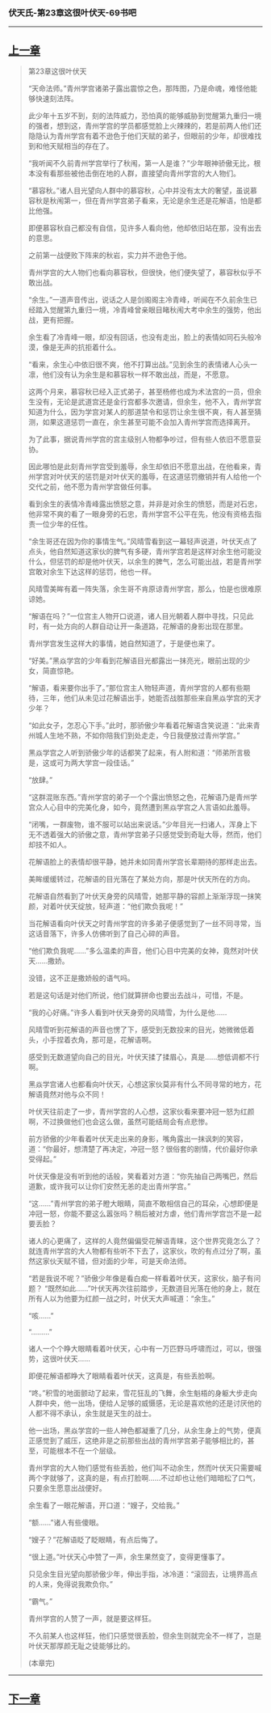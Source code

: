 ### 伏天氏-第23章这很叶伏天-69书吧

--------
[上一章](./70b6dd01e393b6167a6dd6858bb5bfda.md)
--------


>
>
>
>第23章这很叶伏天
>
>“天命法师。”青州学宫诸弟子露出震惊之色，那阵图，乃是命魂，难怪他能够快速刻法阵。
>
>此少年十五岁不到，刻的法阵威力，恐怕真的能够威胁到觉醒第九重归一境的强者，想到这，青州学宫的学员都感觉脸上火辣辣的，若是前两人他们还隐隐认为青州学宫有着不逊色于他们天赋的弟子，但眼前的少年，却很难找到和他天赋相当的存在了。
>
>“我听闻不久前青州学宫举行了秋闱，第一人是谁？”少年眼神骄傲无比，根本没有看那些被他击倒在地的人群，直接望向青州学宫的大人物们。
>
>“慕容秋。”诸人目光望向人群中的慕容秋，心中并没有太大的奢望，虽说慕容秋是秋闱第一，但在青州学宫弟子看来，无论是余生还是花解语，怕是都比他强。
>
>即便慕容秋自己都没有自信，见许多人看向他，他却依旧站在那，没有出去的意思。
>
>之前第一战便败下阵来的秋岩，实力并不逊色于他。
>
>青州学宫的大人物们也看向慕容秋，但很快，他们便失望了，慕容秋似乎不敢出战。
>
>“余生。”一道声音传出，说话之人是剑阁阁主冷青峰，听闻在不久前余生已经踏入觉醒第九重归一境，冷青峰曾亲眼目睹秋闱大考中余生的强势，他出战，更有把握。
>
>余生看了冷青峰一眼，却没有回话，也没有走出，脸上的表情如同石头般冷漠，像是无声的抗拒着什么。
>
>“看来，余生心中依旧很不爽，他不打算出战。”见到余生的表情诸人心头一凛，他们没有认为余生是和慕容秋一样不敢出战，而是，不愿意。
>
>这两个月来，慕容秋已经入正式弟子，甚至杨修也成为术法宫的一员，但余生没有，无论是武道宫还是金行宫都多次邀请，但余生，他不入，青州学宫知道为什么，因为学宫对某人的那道禁令和惩罚让余生很不爽，有人甚至猜测，如果这道惩罚一直在，余生甚至可能不会加入青州学宫而选择离开。
>
>为了此事，据说青州学宫的宫主级别人物都争吵过，但有些人依旧不愿意妥协。
>
>因此哪怕是此刻青州学宫受到羞辱，余生却依旧不愿意出战，在他看来，青州学宫对叶伏天的惩罚是对叶伏天的羞辱，在这道惩罚撤销并有人给他一个交代之前，他不愿为青州学宫做任何事。
>
>看到余生的表情冷青峰露出愤怒之意，并非是对余生的愤怒，而是对石忠，他非常不爽的看了一眼身旁的石忠，青州学宫不公平在先，他没有资格去指责一位少年的任性。
>
>“余生哥还在因为你的事情生气。”风晴雪看到这一幕轻声说道，叶伏天点了点头，他自然知道这家伙的脾气有多硬，青州学宫若是这样对余生他可能没什么，但惩罚的却是他叶伏天，以余生的脾气，怎么可能出战，若是青州学宫敢对余生下达这样的惩罚，他也一样。
>
>风晴雪美眸有着一阵失落，余生哥不肯原谅青州学宫，那么，怕是也很难原谅她。
>
>“解语在吗？”一位宫主人物开口说道，诸人目光朝着人群中寻找，只见此时，有一处方向的人群自动让开一条道路，花解语的身影出现在那里。
>
>青州学宫发生这样大的事情，她自然知道了，于是便也来了。
>
>“好美。”黑焱学宫的少年看到花解语目光都露出一抹亮光，眼前出现的少女，简直惊艳。
>
>“解语，看来要你出手了。”那位宫主人物轻声道，青州学宫的人都有些期待，三年，他们从未见过花解语出手，她能否战胜那些来自黑焱学宫的天才少年？
>
>“如此女子，怎忍心下手。”此时，那骄傲少年看着花解语含笑说道：“此来青州城人生地不熟，不如你陪我们到处走走，今日我便放过青州学宫。”
>
>黑焱学宫之人听到骄傲少年的话都笑了起来，有人附和道：“师弟所言极是，这或可为两大学宫一段佳话。”
>
>“放肆。”
>
>“这群混账东西。”青州学宫的弟子一个个露出愤怒之色，花解语乃是青州学宫众人心目中的完美化身，如今，竟然遭到黑焱学宫之人言语如此羞辱。
>
>“闭嘴，一群废物，谁不服可以站出来说话。”少年目光一扫诸人，浑身上下无不透着强大的骄傲之意，青州学宫弟子只感觉受到奇耻大辱，然而，他们却技不如人。
>
>花解语脸上的表情却很平静，她并未如同青州学宫长辈期待的那样走出去。
>
>美眸缓缓转过，花解语的目光落在了某处方向，那是叶伏天所在的方向。
>
>花解语自然看到了叶伏天身旁的风晴雪，她那平静的容颜上渐渐浮现一抹笑颜，对着叶伏天绽放，轻声道：“他们欺负我呢！”
>
>当花解语看向叶伏天之时青州学宫的许多弟子便感觉到了一丝不同寻常，当这话音落下，许多人仿佛听到了自己心碎的声音。
>
>“他们欺负我呢……”多么温柔的声音，他们心目中完美的女神，竟然对叶伏天……撒娇。
>
>没错，这不正是撒娇般的语气吗。
>
>若是这句话是对他们所说，他们就算拼命也要出去战斗，可惜，不是。
>
>“我的心好痛。”许多人看到叶伏天身旁的风晴雪，为什么是他……
>
>风晴雪听到花解语的声音也愣了下，感受到无数投来的目光，她微微低着头，小手捏着衣角，那可是，花解语啊。
>
>感受到无数道望向自己的目光，叶伏天揉了揉眉心，真是……想低调都不行啊。
>
>黑焱学宫诸人也都看向叶伏天，心想这家伙莫非有什么不同寻常的地方，花解语竟然对他与众不同！
>
>叶伏天往前走了一步，青州学宫的人心想，这家伙看来要冲冠一怒为红颜啊，不过换做他们也会这么做，虽然可能结局会有点悲惨。
>
>前方骄傲的少年看着叶伏天走出来的身影，嘴角露出一抹讽刺的笑容，道：“你最好，想清楚了再决定，冲冠一怒？很俗套的剧情，代价最好你承受得起。”
>
>叶伏天像是没有听到他的话般，笑看着对方道：“你先抽自己两嘴巴，然后道歉，或许我可以让你们安然无恙的走出青州学宫。”
>
>“这……”青州学宫的弟子瞪大眼睛，简直不敢相信自己的耳朵，心想即便是冲冠一怒，你能不要这么嚣张吗？稍后被对方虐，他们青州学宫岂不是一起要丢脸？
>
>诸人的心更痛了，这样的人竟然偏偏受花解语青睐，这个世界究竟怎么了？
>就连青州学宫的大人物都有些听不下去了，这家伙，吹的有点过分了啊，虽然这家伙天赋不错，但对面的少年，可是天命法师。
>
>“若是我说不呢？”骄傲少年像是看白痴一样看着叶伏天，这家伙，脑子有问题？
>“既然如此……”叶伏天再次往前踏步，无数道目光落在他的身上，就在所有人以为他要为红颜一战之时，叶伏天大声喊道：“余生。”
>
>“咳……”
>
>“………”
>
>诸人一个个睁大眼睛看着叶伏天，心中有一万匹野马呼啸而过，可以，很强势，这很叶伏天……
>
>即便花解语都睁大了眼睛看着叶伏天，这真是，有些丢脸啊。
>
>“咚。”积雪的地面颤动了起来，雪花狂乱的飞舞，余生魁梧的身躯大步走向人群中央，他一出场，便给人足够的威慑感，无论是喜欢他的还是讨厌他的人都不得不承认，余生就是天生的战士。
>
>他一出场，黑焱学宫的一些人神色都凝重了几分，从余生身上的气势，便真正感觉到了威压，这绝非是之前那些出战的青州学宫弟子能够相比的，甚至，可能根本不在一个层级。
>
>青州学宫的大人物们感觉有些丢脸，他们叫不动余生，然而叶伏天只需要喊两个字就够了，这真的是，有点打脸啊……不过却也让他们暗暗松了口气，只要余生愿意出战便好。
>
>余生看了一眼花解语，开口道：“嫂子，交给我。”
>
>“额……”诸人有些傻眼。
>
>“嫂子？”花解语眨了眨眼睛，有点后悔了。
>
>“很上道。”叶伏天心中赞了一声，余生果然变了，变得更懂事了。
>
>只见余生目光望向那骄傲少年，伸出手指，冰冷道：“滚回去，让境界高点的人来，免得说我欺负你。”
>
>“霸气。”
>
>青州学宫的人赞了一声，就是要这样狂。
>
>不久前某人也这样狂，他们只感觉很丢脸，但余生则就完全不一样了，岂是叶伏天那厚颜无耻之徒能够比的。
>
>(本章完)
>
>

--------
[下一章](./9edc465b9782273c424713b1aaf60bdd.md)
--------

